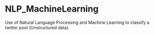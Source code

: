 # NLP_MachineLearning
Use of Natural Language Processing and Machine Learning to classify a twitter post (Unstructured data).
